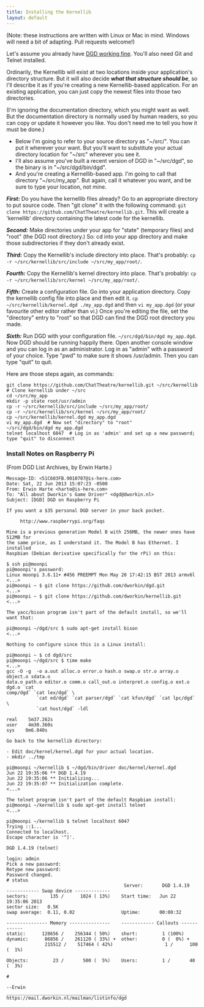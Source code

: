```yaml
---
title: Installing the Kernellib
layout: default
---
```


(Note: these instructions are written with Linux or Mac in mind. Windows will need a bit of adapting. Pull requests welcome!)

Let's assume you already have [DGD working fine](https://ChatTheatre.github.io/lpc-doc/installing.html). You'll also need Git and Telnet installed.

Ordinarily, the Kernellib will exist at two locations inside your application's directory structure. But it will also decide ***what that structure should be***, so I'll describe it as if you're creating a new Kernellib-based application. For an existing application, you can just copy the newest files into those two directories.

(I'm ignoring the documentation directory, which you might want as well. But the documentation directory is normally used by human readers, so you can copy or update it however you like. You don't need me to tell you how it must be done.)

* Below I'm going to refer to your source directory as "\~/src/". You can put it wherever your want. But you'll want to substitute your actual directory location for "\~/src" wherever you see it.
* I'll also assume you've built a recent version of DGD in "\~/src/dgd", so the binary is in "\~/src/dgd/bin/dgd".
* And you're creating a Kernellib-based app. I'm going to call that directory "\~/src/my_app". But again, call it whatever you want, and be sure to type your location, not mine.

***First:*** Do you have the kernellib files already? Go to an appropriate directory to put source code. Then "git clone" it with the following command: `git clone https://github.com/ChatTheatre/kernellib.git`. This will create a 'kernellib' directory containing the latest code for the kernellib.

***Second:*** Make directories under your app for "state" (temporary files) and "root" (the DGD root directory.) So: cd into your app directory and make those subdirectories if they don't already exist.

***Third:*** Copy the Kernellib's include directory into place. That's probably: `cp -r ~/src/kernellib/src/include ~/src/my_app/root/`.

***Fourth:*** Copy the Kernellib's kernel directory into place. That's probably: `cp -r ~/src/kernellib/src/kernel ~/src/my_app/root/`.

***Fifth:*** Create a configuration file. Go into your application directory. Copy the kernellib config file into place and then edit it. `cp ~/src/kernellib/kernel.dgd ./my_app.dgd` and then `vi my_app.dgd` (or your favourite other editor rather than vi.) Once you're editing the file, set the "directory" entry to "root" so that DGD can find the DGD root directory you made.

***Sixth:*** Run DGD with your configuration file. `~/src/dgd/bin/dgd my_app.dgd`. Now DGD should be running happily there. Open another console window and you can log in as an administrator. Log in as "admin" with a password of your choice. Type "pwd" to make sure it shows /usr/admin. Then you can type "quit" to quit.

Here are those steps again, as commands:

```
git clone https://github.com/ChatTheatre/kernellib.git ~/src/kernellib  # Clone kernellib under ~/src
cd ~/src/my_app
mkdir -p state root/usr/admin
cp -r ~/src/kernellib/src/include ~/src/my_app/root/
cp -r ~/src/kernellib/src/kernel ~/src/my_app/root/
cp ~/src/kernellib/kernel.dgd my_app.dgd
vi my_app.dgd  # Now set "directory" to "root"
~/src/dgd/bin/dgd my_app.dgd
telnet localhost 6047  # Log in as 'admin' and set up a new password; type "quit" to disconnect
```

### Install Notes on Raspberry Pi

(From DGD List Archives, by Erwin Harte.)

```
Message-ID: <51C603FB.9010707@is-here.com>
Date: Sat, 22 Jun 2013 15:07:23 -0500
From: Erwin Harte <harte@is-here.com>
To: "All about Dworkin's Game Driver" <dgd@dworkin.nl>
Subject: [DGD] DGD on Raspberry Pi

If you want a $35 personal DGD server in your back pocket.

     http://www.raspberrypi.org/faqs

Mine is a previous generation Model B with 256MB, the newer ones have 512MB for
the same price, as I understand it. The Model B has Ethernet. I installed
Raspbian (Debian derivative specifically for the rPi) on this:

$ ssh pi@moonpi
pi@moonpi's password:
Linux moonpi 3.6.11+ #456 PREEMPT Mon May 20 17:42:15 BST 2013 armv6l
<...>
pi@moonpi ~ $ git clone https://github.com/dworkin/dgd.git
<...>
pi@moonpi ~ $ git clone https://github.com/dworkin/kernellib.git
<...>

The yacc/bison program isn't part of the default install, so we'll want that:

pi@moonpi ~/dgd/src $ sudo apt-get install bison
<...>

Nothing to configure since this is a Linux install:

pi@moonpi ~ $ cd dgd/src
pi@moonpi ~/dgd/src $ time make
<...>
gcc -O -g  -o a.out alloc.o error.o hash.o swap.o str.o array.o object.o sdata.o
data.o path.o editor.o comm.o call_out.o interpret.o config.o ext.o dgd.o `cat
comp/dgd` `cat lex/dgd` \
           `cat ed/dgd` `cat parser/dgd` `cat kfun/dgd` `cat lpc/dgd` \
           `cat host/dgd` -ldl

real    5m37.262s
user    4m30.360s
sys    0m6.840s

Go back to the kernellib directory:

- Edit doc/kernel/kernel.dgd for your actual location.
- mkdir ../tmp

pi@moonpi ~/kernellib $ ~/dgd/bin/driver doc/kernel/kernel.dgd
Jun 22 19:35:06 ** DGD 1.4.19
Jun 22 19:35:06 ** Initializing...
Jun 22 19:35:07 ** Initialization complete.
<...>

The telnet program isn't part of the default Raspbian install:
pi@moonpi ~/kernellib $ sudo apt-get install telnet
<...>

pi@moonpi ~/kernellib $ telnet localhost 6047
Trying ::1...
Connected to localhost.
Escape character is '^]'.

DGD 1.4.19 (telnet)

login: admin
Pick a new password:
Retype new password:
Password changed.
# status
                                           Server:       DGD 1.4.19
------------ Swap device -------------
sectors:        135 /      1024 ( 13%)    Start time:   Jun 22 19:35:06 2013
sector size:   0.5K
swap average:  0.11, 0.02                 Uptime:       00:00:32

--------------- Memory ---------------    ------------ Callouts ------------
static:      128656 /    256344 ( 50%)    short:         1 (100%)
dynamic:      86856 /    261120 ( 33%) +  other:         0 (  0%) +
              215512 /    517464 ( 42%)                   1 /      100 (  1%)

Objects:         23 /       500 (  5%)    Users:         1 /       40 (  3%)

#

--Erwin
____________________________________________
https://mail.dworkin.nl/mailman/listinfo/dgd
```
